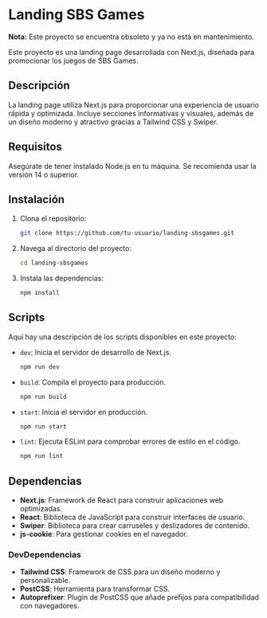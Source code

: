 # Landing SBS Games

**Nota:** Este proyecto se encuentra obsoleto y ya no está en mantenimiento.

Este proyecto es una landing page desarrollada con Next.js, diseñada para promocionar los juegos de SBS Games.

## Descripción

La landing page utiliza Next.js para proporcionar una experiencia de usuario rápida y optimizada. Incluye secciones informativas y visuales, además de un diseño moderno y atractivo gracias a Tailwind CSS y Swiper.

## Requisitos

Asegúrate de tener instalado Node.js en tu máquina. Se recomienda usar la versión 14 o superior.

## Instalación

1. Clona el repositorio:

   ```bash
   git clone https://github.com/tu-usuario/landing-sbsgames.git
   ```

2. Navega al directorio del proyecto:

   ```bash
   cd landing-sbsgames
   ```

3. Instala las dependencias:

   ```bash
   npm install
   ```

## Scripts

Aquí hay una descripción de los scripts disponibles en este proyecto:

- `dev`: Inicia el servidor de desarrollo de Next.js.
  
  ```bash
  npm run dev
  ```

- `build`: Compila el proyecto para producción.
  
  ```bash
  npm run build
  ```

- `start`: Inicia el servidor en producción.
  
  ```bash
  npm run start
  ```

- `lint`: Ejecuta ESLint para comprobar errores de estilo en el código.
  
  ```bash
  npm run lint
  ```

## Dependencias

- **Next.js**: Framework de React para construir aplicaciones web optimizadas.
- **React**: Biblioteca de JavaScript para construir interfaces de usuario.
- **Swiper**: Biblioteca para crear carruseles y deslizadores de contenido.
- **js-cookie**: Para gestionar cookies en el navegador.

### DevDependencias

- **Tailwind CSS**: Framework de CSS para un diseño moderno y personalizable.
- **PostCSS**: Herramienta para transformar CSS.
- **Autoprefixer**: Plugin de PostCSS que añade prefijos para compatibilidad con navegadores.
